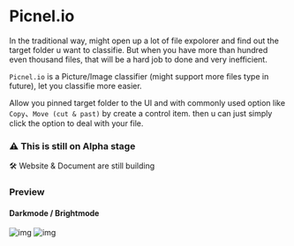 # Picnel.io


In the traditional way, might open up a lot of file expolorer and find out the target folder u want to classifie. But when you have more than hundred even thousand files, that will be a hard job to done and very inefficient.

`Picnel.io` is a Picture/Image classifier (might support more files type in future), let you classifie more easier.

Allow you pinned target folder to the UI and with commonly used option like `Copy`、`Move (cut & past)` by create a control item. then u can just simply click the option to deal with your file.

### ⚠ This is still on Alpha stage
🛠 Website & Document are still building

### Preview
#### Darkmode / Brightmode
![img](https://github.com/Proladon/Picnel.io/blob/master/preview/dark.png)
![img](https://github.com/Proladon/Picnel.io/blob/master/preview/bright.png)
